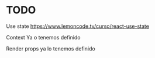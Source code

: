 # TODO

Use state
https://www.lemoncode.tv/curso/react-use-state

Context
Ya o tenemos definido

Render props ya lo tenemos definido
